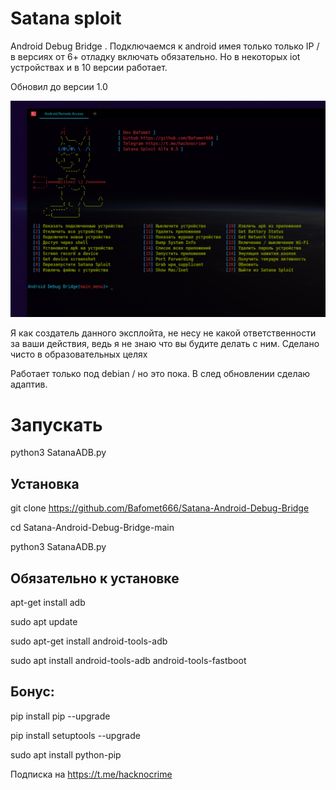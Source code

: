 # Satana sploit
  Android Debug Bridge . Подключаемся к android имея только только IP / в версиях от 6+ отладку включать обязательно. Но в некоторых iot устройствах и в 10 версии работает.

Обновил до версии 1.0
  
 
![alt tag](https://github.com/Bafomet666/screen/blob/main/adb.png)​

 Я как создатель данного эксплойта, не несу не какой ответственности за ваши действия, ведь я не знаю что вы будите делать с ним. Сделано чисто в образовательных целях

Работает только под debian / но это пока. В след обновлении сделаю адаптив.
   
# Запускать
 
  python3 SatanaADB.py
 
## Установка
  
  git clone https://github.com/Bafomet666/Satana-Android-Debug-Bridge

  cd Satana-Android-Debug-Bridge-main

  python3 SatanaADB.py

## Обязательно к установке

  apt-get install adb

  sudo apt update

  sudo apt-get install android-tools-adb

  sudo apt install android-tools-adb android-tools-fastboot

## Бонус:

  pip install pip --upgrade

  pip install setuptools --upgrade

  sudo apt install python-pip

  Подписка на https://t.me/hacknocrime


